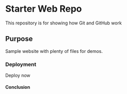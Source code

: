 # Starter Web Repo

This repository is for showing how Git and GitHub work

## Purpose

Sample website with plenty of files for demos.

### Deployment
Deploy now

#### Conclusion
